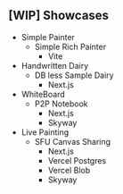## [WIP] Showcases

- Simple Painter
  - Simple Rich Painter
    - Vite
- Handwritten Dairy
  - DB less Sample Dairy
    - Next.js
- WhiteBoard
  - P2P Notebook
    - Next.js
    - Skyway
- Live Painting
  - SFU Canvas Sharing
    - Next.js
    - Vercel Postgres
    - Vercel Blob
    - Skyway